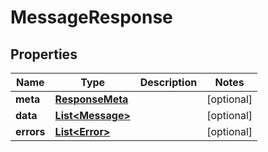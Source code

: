 

# MessageResponse


## Properties

Name | Type | Description | Notes
------------ | ------------- | ------------- | -------------
**meta** | [**ResponseMeta**](ResponseMeta.md) |  |  [optional]
**data** | [**List&lt;Message&gt;**](Message.md) |  |  [optional]
**errors** | [**List&lt;Error&gt;**](Error.md) |  |  [optional]




